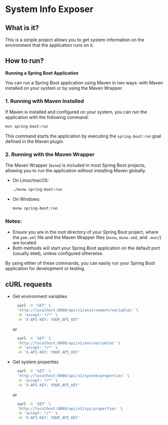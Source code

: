 # System Info Exposer

## What is it?
This is a simple project allows you to get system information on the environment that the application runs on it.

## How to run?

**Running a Spring Boot Application**

You can run a Spring Boot application using Maven in two ways: with Maven installed on your system or by using the Maven Wrapper.

### 1. **Running with Maven Installed**
   If Maven is installed and configured on your system, you can run the application with the following command:  
   ```bash
   mvn spring-boot:run
   ```
   This command starts the application by executing the `spring-boot:run` goal defined in the Maven plugin.

### 2. **Running with the Maven Wrapper**
   The Maven Wrapper (`mvnw`) is included in most Spring Boot projects, allowing you to run the application without installing Maven globally.  

   - On Linux/macOS:  
     ```bash
     ./mvnw spring-boot:run
     ```

   - On Windows:  
     ```bash
     mvnw spring-boot:run
     ```

### Notes:
- Ensure you are in the root directory of your Spring Boot project, where the `pom.xml` file and the Maven Wrapper files (`mvnw`, `mvnw.cmd`, and `.mvn/`) are located.
- Both methods will start your Spring Boot application on the default port (usually `8080`), unless configured otherwise.

By using either of these commands, you can easily run your Spring Boot application for development or testing.

## cURL requests

- Get environment variables


  ```bash
    curl -X 'GET' \
  	'http://localhost:8080/api/v1/environment/variables' \
  	-H 'accept: */*' \
  	-H 'X-API-KEY: YOUR_API_KEY'
  ```

  or


  ```bash
    curl -X 'GET' \
  	'http://localhost:8080/api/v1/env/variables' \
  	-H 'accept: */*' \
  	-H 'X-API-KEY: YOUR_API_KEY'
  ```

- Get system properties


  ```bash
    curl -X 'GET' \
  	'http://localhost:8080/api/v1/system/properties' \
  	-H 'accept: */*' \
  	-H 'X-API-KEY: YOUR_API_KEY'
  ```

  or


  ```bash
    curl -X 'GET' \
  	'http://localhost:8080/api/v1/sys/properties' \
  	-H 'accept: */*' \
  	-H 'X-API-KEY: YOUR_API_KEY'
  ```